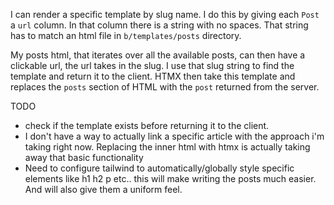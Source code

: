 I can render a specific template by slug name.
I do this by giving each `Post` a `url` column. In that column there is a string with no spaces. That string has to match an html file in `b/templates/posts` directory.

My posts html, that iterates over all the available posts, can then have a clickable url, the url takes in the slug. I use that slug string to find the template and return it to the client. HTMX then take this template and replaces the `posts` section of HTML with the `post` returned from the server.

TODO

-   check if the template exists before returning it to the client.
-   I don't have a way to actually link a specific article with the approach i'm taking right now. Replacing the inner html with htmx is actually taking away that basic functionality
-   Need to configure tailwind to automatically/globally style specific elements like h1 h2 p etc.. this will make writing the posts much easier. And will also give them a uniform feel.
